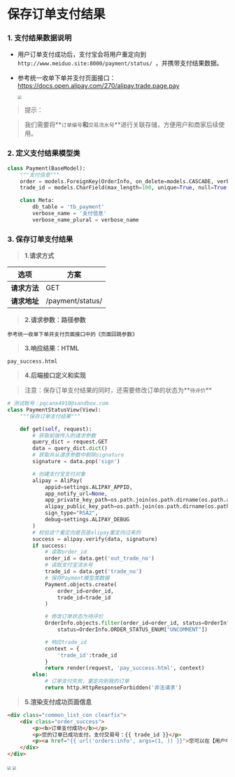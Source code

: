 # 保存订单支付结果

### 1. 支付结果数据说明

* 用户订单支付成功后，支付宝会将用户重定向到 `http://www.meiduo.site:8000/payment/status/
`，并携带支付结果数据。

* 参考统一收单下单并支付页面接口：https://docs.open.alipay.com/270/alipay.trade.page.pay

    <img src="/payment/images/12页面回跳参数.png" style="zoom:50%">

> 提示：

> 我们需要将**`订单编号`**和**`交易流水号`**进行关联存储，方便用户和商家后续使用。

### 2. 定义支付结果模型类

```python
class Payment(BaseModel):
    """支付信息"""
    order = models.ForeignKey(OrderInfo, on_delete=models.CASCADE, verbose_name='订单')
    trade_id = models.CharField(max_length=100, unique=True, null=True, blank=True, verbose_name="支付编号")

    class Meta:
        db_table = 'tb_payment'
        verbose_name = '支付信息'
        verbose_name_plural = verbose_name
```

### 3. 保存订单支付结果

> **1.请求方式**

| 选项 | 方案 |
| ---------------- | ---------------- |
| **请求方法** | GET |
| **请求地址** | /payment/status/ |

> **2.请求参数：路径参数**

```
参考统一收单下单并支付页面接口中的《页面回跳参数》
```

> **3.响应结果：HTML**

```
pay_success.html
```

> **4.后端接口定义和实现**

> 注意：保存订单支付结果的同时，还需要修改订单的状态为**`待评价`**

```python
# 测试账号：pqcanx4910@sandbox.com
class PaymentStatusView(View):
    """保存订单支付结果"""

    def get(self, request):
        # 获取前端传入的请求参数
        query_dict = request.GET
        data = query_dict.dict()
        # 获取并从请求参数中剔除signature
        signature = data.pop('sign')

        # 创建支付宝支付对象
        alipay = AliPay(
            appid=settings.ALIPAY_APPID,
            app_notify_url=None,
            app_private_key_path=os.path.join(os.path.dirname(os.path.abspath(__file__)), "keys/app_private_key.pem"),
            alipay_public_key_path=os.path.join(os.path.dirname(os.path.abspath(__file__)), "keys/alipay_public_key.pem"),
            sign_type="RSA2",
            debug=settings.ALIPAY_DEBUG
        )
        # 校验这个重定向是否是alipay重定向过来的
        success = alipay.verify(data, signature)
        if success:
            # 读取order_id
            order_id = data.get('out_trade_no')
            # 读取支付宝流水号
            trade_id = data.get('trade_no')
            # 保存Payment模型类数据
            Payment.objects.create(
                order_id=order_id,
                trade_id=trade_id
            )

            # 修改订单状态为待评价
            OrderInfo.objects.filter(order_id=order_id, status=OrderInfo.ORDER_STATUS_ENUM['UNPAID']).update(
                status=OrderInfo.ORDER_STATUS_ENUM["UNCOMMENT"])

            # 响应trade_id
            context = {
                'trade_id':trade_id
            }
            return render(request, 'pay_success.html', context)
        else:
            # 订单支付失败，重定向到我的订单
            return http.HttpResponseForbidden('非法请求')
```

> **5.渲染支付成功页面信息**

```html
<div class="common_list_con clearfix">
    <div class="order_success">
        <p><b>订单支付成功</b></p>
        <p>您的订单已成功支付，支付交易号：{{ trade_id }}</p>
        <p><a href="{{ url('orders:info', args=(1, )) }}">您可以在【用户中心】->【我的订单】查看该订单</a></p>
    </div>
</div>
```

<img src="/payment/images/13支付成功.png" style="zoom:50%">

<img src="/payment/images/14显示订单状态为待评价.png" style="zoom:50%">

